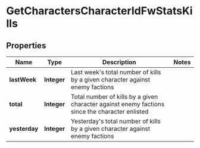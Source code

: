 
# GetCharactersCharacterIdFwStatsKills

## Properties
Name | Type | Description | Notes
------------ | ------------- | ------------- | -------------
**lastWeek** | **Integer** | Last week&#39;s total number of kills by a given character against enemy factions | 
**total** | **Integer** | Total number of kills by a given character against enemy factions since the character enlisted | 
**yesterday** | **Integer** | Yesterday&#39;s total number of kills by a given character against enemy factions | 



